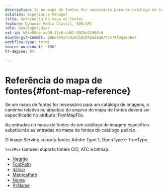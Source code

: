 ```yaml
---
description: Se um mapa de fontes for necessário para um catálogo de imagens, o caminho relativo ou absoluto do arquivo do mapa de fontes deverá ser especificado no atributo FontMapFile.
solution: Experience Manager
title: Referência do mapa de fontes
feature: Dynamic Media Classic, SDK/API
role: Developer,User
exl-id: b04e89ee-ae69-41c0-bd62-0929d21980c0
source-git-commit: 206e4643e3926cb85b4be2189743578f88180be7
workflow-type: tm+mt
source-wordcount: '106'
ht-degree: 0%

---
```


# Referência do mapa de fontes{#font-map-reference}

Se um mapa de fontes for necessário para um catálogo de imagens, o caminho relativo ou absoluto do arquivo do mapa de fontes deverá ser especificado no atributo::FontMapFile.

As entradas no mapa de fontes de um catálogo de imagem específico substituirão as entradas no mapa de fontes do catálogo padrão.

O Image Serving suporta fontes Adobe Type 1, OpenType e TrueType.

`textPs=` também suporta fontes CID, ATC e bitmap.

* [Negrito](r-bold-font.md)
* [FontPath](r-fontpath-font.md)
* [Itálico](r-italic-font.md)
* [MetricsPath](r-metricspath-font.md)
* [Nome](r-name-font.md)
* [PsName](r-psname-font.md)
